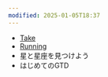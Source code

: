```yaml
---
modified: 2025-01-05T18:37
---
```

  

- [Take](https://www.notion.soNotes!)
- [Running](https://www.notion.soLean)
- 星と星座を見つけよう
- はじめてのGTD